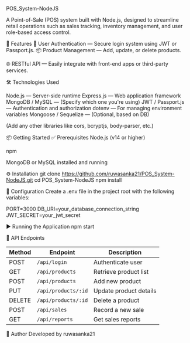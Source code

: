 POS_System-NodeJS

A Point-of-Sale (POS) system built with Node.js, designed to streamline retail operations such as sales tracking, inventory management, and user role-based access control.

🚀 Features
🔐 User Authentication — Secure login system using JWT or Passport.js.
📦 Product Management — Add, update, or delete products.


🌐 RESTful API — Easily integrate with front-end apps or third-party services.

🛠 Technologies Used

Node.js — Server-side runtime
Express.js — Web application framework
MongoDB / MySQL — (Specify which one you're using)
JWT / Passport.js — Authentication and authorization
dotenv — For managing environment variables
Mongoose / Sequelize — (Optional, based on DB)

(Add any other libraries like cors, bcryptjs, body-parser, etc.)

📦 Getting Started
✅ Prerequisites
Node.js (v14 or higher)

npm

MongoDB or MySQL installed and running

⚙️ Installation
git clone https://github.com/ruwasanka21/POS_System-NodeJS.git
cd POS_System-NodeJS
npm install

🔧 Configuration
Create a .env file in the project root with the following variables:

PORT=3000
DB_URI=your_database_connection_string
JWT_SECRET=your_jwt_secret


▶️ Running the Application
npm start

📡 API Endpoints

| Method | Endpoint            | Description            |
| ------ | ------------------- | ---------------------- |
| POST   | `/api/login`        | Authenticate user      |
| GET    | `/api/products`     | Retrieve product list  |
| POST   | `/api/products`     | Add new product        |
| PUT    | `/api/products/:id` | Update product details |
| DELETE | `/api/products/:id` | Delete a product       |
| POST   | `/api/sales`        | Record a new sale      |
| GET    | `/api/reports`      | Get sales reports      |

👤 Author
Developed by ruwasanka21

